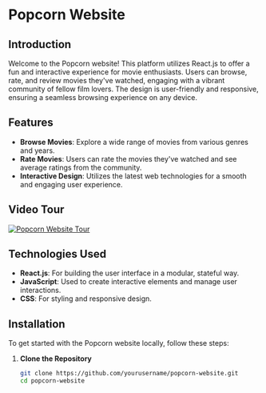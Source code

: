 # Popcorn Website

## Introduction
Welcome to the Popcorn website! This platform utilizes React.js to offer a fun and interactive experience for movie enthusiasts. Users can browse, rate, and review movies they've watched, engaging with a vibrant community of fellow film lovers. The design is user-friendly and responsive, ensuring a seamless browsing experience on any device.

## Features
- **Browse Movies**: Explore a wide range of movies from various genres and years.
- **Rate Movies**: Users can rate the movies they've watched and see average ratings from the community.
- **Interactive Design**: Utilizes the latest web technologies for a smooth and engaging user experience.

## Video Tour
[![Popcorn Website Tour](http://img.youtube.com/vi/INSERT_VIDEO_ID_HERE/0.jpg)](http://www.youtube.com/watch?v=INSERT_VIDEO_ID_HERE "Popcorn Website Tour")

## Technologies Used
- **React.js**: For building the user interface in a modular, stateful way.
- **JavaScript**: Used to create interactive elements and manage user interactions.
- **CSS**: For styling and responsive design.

## Installation
To get started with the Popcorn website locally, follow these steps:

1. **Clone the Repository**
   ```bash
   git clone https://github.com/yourusername/popcorn-website.git
   cd popcorn-website
